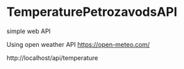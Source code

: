 # TemperaturePetrozavodsAPI
 simple web API

Using open weather API https://open-meteo.com/

http://localhost/api/temperature
